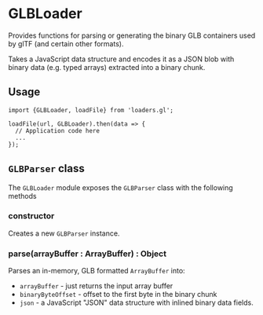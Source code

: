 # GLBLoader

Provides functions for parsing or generating the binary GLB containers used by glTF (and certain other formats).

Takes a JavaScript data structure and encodes it as a JSON blob with binary data (e.g. typed arrays) extracted into a binary chunk.


## Usage

```
import {GLBLoader, loadFile} from 'loaders.gl';

loadFile(url, GLBLoader).then(data => {
  // Application code here
  ...
});
```


## `GLBParser` class

The `GLBLoader` module exposes the `GLBParser` class with the following methods

### constructor

Creates a new `GLBParser` instance.


### parse(arrayBuffer : ArrayBuffer) : Object

Parses an in-memory, GLB formatted `ArrayBuffer` into:

* `arrayBuffer` - just returns the input array buffer
* `binaryByteOffset` - offset to the first byte in the binary chunk
* `json` - a JavaScript "JSON" data structure with inlined binary data fields.
